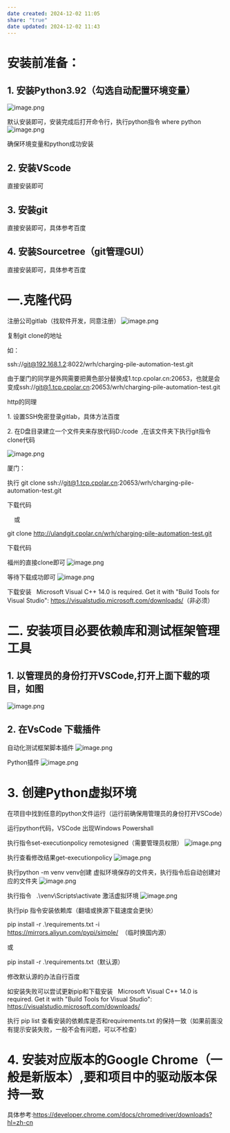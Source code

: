 ```yaml
---
date created: 2024-12-02 11:05
share: "true"
date updated: 2024-12-02 11:43
---
```


# 安装前准备：

## 1. 安装Python3.92（勾选自动配置环境变量）

![image.png](https://raw.githubusercontent.com/weirenhao/friendly-image/master/20241202111228.png)

默认安装即可，安装完成后打开命令行，执行python指令 where python
![image.png](https://raw.githubusercontent.com/weirenhao/friendly-image/master/20241202111242.png)

确保环境变量和python成功安装

## 2. 安装VScode

直接安装即可

## 3. 安装git

直接安装即可，具体参考百度

## 4. 安装Sourcetree（git管理GUI）

直接安装即可，具体参考百度

# 一.克隆代码

注册公司gitlab（找软件开发，同意注册）
![image.png](https://raw.githubusercontent.com/weirenhao/friendly-image/master/20241202111259.png)

复制git clone的地址

如：

ssh://git@192.168.1.2:8022/wrh/charging-pile-automation-test.git

由于厦门的同学是外网需要把黄色部分替换成1.tcp.cpolar.cn:20653，也就是会变成ssh://git@1.tcp.cpolar.cn:20653/wrh/charging-pile-automation-test.git

http的同理

1. 设置SSH免密登录gitlab，具体方法百度

2. 在D盘目录建立一个文件夹来存放代码D:/code  ,在该文件夹下执行git指令clone代码

![image.png](https://raw.githubusercontent.com/weirenhao/friendly-image/master/20241202111358.png)

厦门：

执行 git clone ssh://git@1.tcp.cpolar.cn:20653/wrh/charging-pile-automation-test.git

下载代码

    或

git clone <http://ulandgit.cpolar.cn/wrh/charging-pile-automation-test.git>

下载代码

福州的直接clone即可
![image.png](https://raw.githubusercontent.com/weirenhao/friendly-image/master/20241202111433.png)

等待下载成功即可
![image.png](https://raw.githubusercontent.com/weirenhao/friendly-image/master/20241202111443.png)

下载安装   Microsoft Visual C++ 14.0 is required. Get it with "Build Tools for Visual Studio": <https://visualstudio.microsoft.com/downloads/>（非必须）

# 二. 安装项目必要依赖库和测试框架管理工具

## 1. 以管理员的身份打开VSCode,打开上面下载的项目，如图

![image.png](https://raw.githubusercontent.com/weirenhao/friendly-image/master/20241202111534.png)

## 2. 在VsCode 下载插件

自动化测试框架脚本插件
![image.png](https://raw.githubusercontent.com/weirenhao/friendly-image/master/20241202111545.png)

Python插件
![image.png](https://raw.githubusercontent.com/weirenhao/friendly-image/master/20241202111611.png)

# 3. 创建Python虚拟环境

在项目中找到任意的python文件运行（运行前确保用管理员的身份打开VSCode）

运行python代码，VSCode 出现Windows Powershall

执行指令set-executionpolicy remotesigned（需要管理员权限）
![image.png](https://raw.githubusercontent.com/weirenhao/friendly-image/master/20241202111836.png)

执行查看修改结果get-executionpolicy
![image.png](https://raw.githubusercontent.com/weirenhao/friendly-image/master/20241202111849.png)

执行python -m venv venv创建 虚拟环境保存的文件夹，执行指令后自动创建对应的文件夹
![image.png](https://raw.githubusercontent.com/weirenhao/friendly-image/master/20241202111910.png)

执行指令   .\venv\Scripts\activate 激活虚拟环境
![image.png](https://raw.githubusercontent.com/weirenhao/friendly-image/master/20241202111925.png)

执行pip 指令安装依赖库（翻墙或换源下载速度会更快）

pip install -r .\requirements.txt -i <https://mirrors.aliyun.com/pypi/simple/>  （临时换国内源）

或

pip install -r .\requirements.txt（默认源）

修改默认源的办法自行百度

如安装失败可以尝试更新pip和下载安装   Microsoft Visual C++ 14.0 is required. Get it with "Build Tools for Visual Studio": <https://visualstudio.microsoft.com/downloads/>

执行 pip list 查看安装的依赖库是否和requirements.txt 的保持一致（如果前面没有提示安装失败，一般不会有问题，可以不检查）

# 4. 安装对应版本的Google Chrome（一般是新版本）,要和项目中的驱动版本保持一致

具体参考:<https://developer.chrome.com/docs/chromedriver/downloads?hl=zh-cn>
